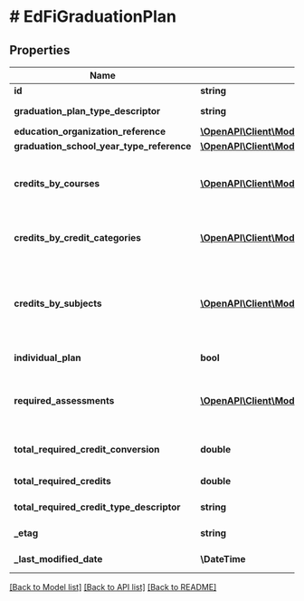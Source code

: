 # # EdFiGraduationPlan

## Properties

Name | Type | Description | Notes
------------ | ------------- | ------------- | -------------
**id** | **string** |  | [optional]
**graduation_plan_type_descriptor** | **string** | The type of academic plan the student is following for graduation. |
**education_organization_reference** | [**\OpenAPI\Client\Model\EdFiEducationOrganizationReference**](EdFiEducationOrganizationReference.md) |  |
**graduation_school_year_type_reference** | [**\OpenAPI\Client\Model\EdFiSchoolYearTypeReference**](EdFiSchoolYearTypeReference.md) |  |
**credits_by_courses** | [**\OpenAPI\Client\Model\EdFiGraduationPlanCreditsByCourse[]**](EdFiGraduationPlanCreditsByCourse.md) | An unordered collection of graduationPlanCreditsByCourses. The total credits required for graduation by taking a specific course, or by taking one or more from a set of courses. | [optional]
**credits_by_credit_categories** | [**\OpenAPI\Client\Model\EdFiGraduationPlanCreditsByCreditCategory[]**](EdFiGraduationPlanCreditsByCreditCategory.md) | An unordered collection of graduationPlanCreditsByCreditCategories. The total credits required for graduation based on the credit category. | [optional]
**credits_by_subjects** | [**\OpenAPI\Client\Model\EdFiGraduationPlanCreditsBySubject[]**](EdFiGraduationPlanCreditsBySubject.md) | An unordered collection of graduationPlanCreditsBySubjects. The total credits required in subject to graduate. Only those courses identified as a high school course requirement are eligible to meet subject credit requirements. | [optional]
**individual_plan** | **bool** | An indicator of whether the graduation plan is tailored for an individual. | [optional]
**required_assessments** | [**\OpenAPI\Client\Model\EdFiGraduationPlanRequiredAssessment[]**](EdFiGraduationPlanRequiredAssessment.md) | An unordered collection of graduationPlanRequiredAssessments. The assessments and associated required score and performance level needed to satisfy graduation requirements. | [optional]
**total_required_credit_conversion** | **double** | Conversion factor that when multiplied by the number of credits is equivalent to Carnegie units. | [optional]
**total_required_credits** | **double** | The value of credits or units of value awarded for the completion of a course. |
**total_required_credit_type_descriptor** | **string** | The type of credits or units of value awarded for the completion of a course. | [optional]
**_etag** | **string** | A unique system-generated value that identifies the version of the resource. | [optional]
**_last_modified_date** | **\DateTime** | The date and time the resource was last modified. | [optional]

[[Back to Model list]](../../README.md#models) [[Back to API list]](../../README.md#endpoints) [[Back to README]](../../README.md)
